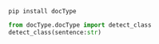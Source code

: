 ```
pip install docType
```


```python
from docType.docType import detect_class
detect_class(sentence:str)
```